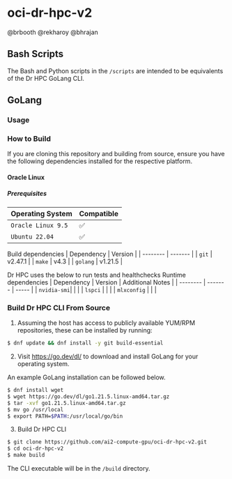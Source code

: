 # oci-dr-hpc-v2

@brbooth
@rekharoy
@bhrajan

## Bash Scripts

The Bash and Python scripts in the `/scripts` are intended to be equivalents of the Dr HPC GoLang CLI. 

## GoLang

### Usage


### How to Build

If you are cloning this repository and building from source, ensure you have the following dependencies installed for the respective platform.

#### Oracle Linux


##### Prerequisites

| Operating System | Compatible |
| -------- | ------- |
| `Oracle Linux 9.5`    |  :white_check_mark:   |
| `Ubuntu 22.04`   | :white_check_mark:   |


Build dependencies
| Dependency | Version |
| -------- | ------- |
| `git`    |  v2.47.1   |
| `make`   | v4.3    |
| `golang` | v1.21.5     |


Dr HPC uses the below to run tests and healthchecks
Runtime dependencies
| Dependency | Version | Additional Notes |
| -------- | ------- | ----- |
| `nvidia-smi`|      |       |
| `lspci`   |        |       |
| `mlxconfig` |      |       |


### Build Dr HPC CLI From Source

1) Assuming the host has access to publicly available YUM/RPM repositories, these can be installed by running:
```bash
$ dnf update && dnf install -y git build-essential
```

2) Visit https://go.dev/dl/ to download and install GoLang for your operating system.

An example GoLang installation can be followed below.

```bash
$ dnf install wget
$ wget https://go.dev/dl/go1.21.5.linux-amd64.tar.gz
$ tar -xvf go1.21.5.linux-amd64.tar.gz
$ mv go /usr/local
$ export PATH=$PATH:/usr/local/go/bin
```

3) Build Dr HPC CLI
```bash
$ git clone https://github.com/ai2-compute-gpu/oci-dr-hpc-v2.git
$ cd oci-dr-hpc-v2
$ make build 
```

The CLI executable will be in the `/build` directory.
